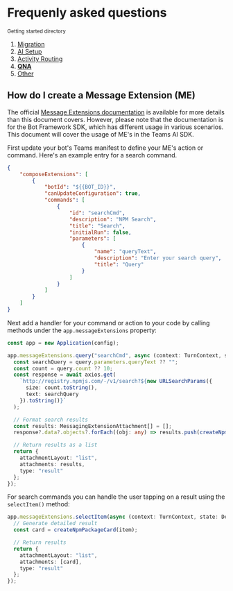# Frequenly asked questions

<small>Getting started directory</small>

1. [Migration](./00.MIGRATION.md)
2. [AI Setup](./01.AI-SETUP.md)
3. [Activity Routing](./02.ACTIVITY-ROUTING.md)
4. [**QNA**](./03.QNA.md)
5. [Other](../OTHER/README.md)

## How do I create a Message Extension (ME)

The official [Message Extensions documentation](https://learn.microsoft.com/en-us/microsoftteams/platform/messaging-extensions/what-are-messaging-extensions?tabs=dotnet) is available for more details than this document covers. However, please note that the documentation is for the Bot Framework SDK, which has different usage in various scenarios. This document will cover the usage of ME's in the Teams AI SDK.

First update your bot's Teams manifest to define your ME's action or command. Here's an example entry for a search command.

```JSON
{
    "composeExtensions": [
        {
            "botId": "${{BOT_ID}}",
            "canUpdateConfiguration": true,
            "commands": [
                {
                    "id": "searchCmd",
                    "description": "NPM Search",
                    "title": "Search",
                    "initialRun": false,
                    "parameters": [
                        {
                            "name": "queryText",
                            "description": "Enter your search query",
                            "title": "Query"
                        }
                    ]
                }
            ]
        }
    ]
}
```

Next add a handler for your command or action to your code by calling methods under the `app.messageExtensions` property:

```typescript
const app = new Application(config);

app.messageExtensions.query("searchCmd", async (context: TurnContext, state: DefaultTurnState, query) => {
  const searchQuery = query.parameters.queryText ?? "";
  const count = query.count ?? 10;
  const response = await axios.get(
    `http://registry.npmjs.com/-/v1/search?${new URLSearchParams({
      size: count.toString(),
      text: searchQuery
    }).toString()}`
  );

  // Format search results
  const results: MessagingExtensionAttachment[] = [];
  response?.data?.objects?.forEach((obj: any) => results.push(createNpmSearchResultCard(obj.package)));

  // Return results as a list
  return {
    attachmentLayout: "list",
    attachments: results,
    type: "result"
  };
});
```

For search commands you can handle the user tapping on a result using the `selectItem()` method:

```typescript
app.messageExtensions.selectItem(async (context: TurnContext, state: DefaultTurnState, item) => {
  // Generate detailed result
  const card = createNpmPackageCard(item);

  // Return results
  return {
    attachmentLayout: "list",
    attachments: [card],
    type: "result"
  };
});
```
